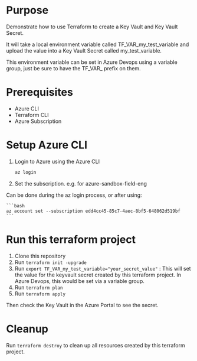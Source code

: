 # Purpose

Demonstrate how to use Terraform to create a Key Vault and Key Vault Secret.

It will take a local environment variable called TF_VAR_my_test_variable and upload the value into a Key Vault Secret called my_test_variable.

This environment variable can be set in Azure Devops using a variable group, just be sure to have the TF_VAR_ prefix on them.

# Prerequisites

- Azure CLI
- Terraform CLI
- Azure Subscription

# Setup Azure CLI

1. Login to Azure using the Azure CLI

    ```bash
    az login
    ```
2. Set the subscription. e.g. for azure-sandbox-field-eng

Can be done during the az login process, or after using:

    ```bash
    az account set --subscription edd4cc45-85c7-4aec-8bf5-648062d519bf
    ```
# Run this terraform project

1. Clone this repository
2. Run `terraform init -upgrade`
3. Run `export TF_VAR_my_test_variable="your_secret_value"` : This will set the value for the keyvault secret created by this terraform project. In Azure Devops, this would be set via a variable group.
4. Run `terraform plan`
5. Run `terraform apply`

Then check the Key Vault in the Azure Portal to see the secret.

# Cleanup

Run `terraform destroy` to clean up all resources created by this terraform project.

